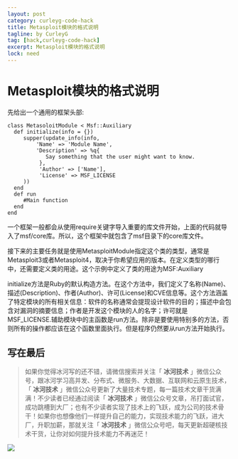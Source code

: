 ```yaml
---
layout: post
category: curleyg-code-hack
title: Metasploit模块的格式说明
tagline: by CurleyG
tag: [hack,curleyg-code-hack]
excerpt: Metasploit模块的格式说明
lock: need
---
```


# Metasploit模块的格式说明

先给出一个通用的框架头部:

```
class MetasoloitModule < Msf::Auxiliary
  def initialize(info = {})
     supper(update_info(info,
         'Name' => 'Module Name',
         'Description' => %q{
            Say something that the user might want to know.
          },
          'Author' => ['Name'],
          'License' => MSF_LICENSE
     ))
  end
  def run
     #Main function
  end
end
```

一个框架一般都会从使用require关键字导入重要的库文件开始，上面的代码就导入了msf/core库。所以，这个框架中就包含了msf目录下的core库文件。

接下来的主要任务就是使用MetasploitModule指定这个类的类型，通常是Metasploit3或者Metasploit4，取决于你希望应用的版本。在定义类型的哪行中，还需要定义类的用途。这个示例中定义了类的用途为MSF:Auxiliary

initialize方法是Ruby的默认构造方法。在这个方法中，我们定义了名称(Name)、描述(Description)、作者(Author)、许可(License)和CVE信息等。这个方法涵盖了特定模块的所有相关信息：软件的名称通常会提现设计软件的目的；描述中会包含对漏洞的摘要信息；作者是开发这个模块的人的名字；许可就是MSF_LICENSE.辅助模块中的主函数是run方法。除非是要使用特别多的方法，否则所有的操作都应该在这个函数里面执行。但是程序仍然要从run方法开始执行。


## 写在最后

> 如果你觉得冰河写的还不错，请微信搜索并关注「 **冰河技术** 」微信公众号，跟冰河学习高并发、分布式、微服务、大数据、互联网和云原生技术，「 **冰河技术** 」微信公众号更新了大量技术专题，每一篇技术文章干货满满！不少读者已经通过阅读「 **冰河技术** 」微信公众号文章，吊打面试官，成功跳槽到大厂；也有不少读者实现了技术上的飞跃，成为公司的技术骨干！如果你也想像他们一样提升自己的能力，实现技术能力的飞跃，进大厂，升职加薪，那就关注「 **冰河技术** 」微信公众号吧，每天更新超硬核技术干货，让你对如何提升技术能力不再迷茫！


![](https://img-blog.csdnimg.cn/20200906013715889.png)
